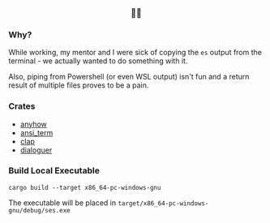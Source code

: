 <h3 align="center">🦸📎</h3>

### Why?
While working, my mentor and I were sick of copying the `es` output from the terminal - we actually wanted to do something with it. 

Also, piping from Powershell (or even WSL output) isn't fun and a return result of multiple files proves to be a pain.

### Crates
- [anyhow](https://crates.io/crates/anyhow)
- [ansi_term](https://crates.io/crates/ansi_term) 
- [clap](https://crates.io/crates/clap)
- [dialoguer](https://crates.io/crates/dialoguer) 

### Build Local Executable

```
cargo build --target x86_64-pc-windows-gnu
```

The executable will be placed in `target/x86_64-pc-windows-gnu/debug/ses.exe`